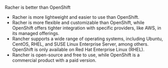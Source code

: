 Racher is better than OpenShift
- Racher is more lightweight and easier to use than OpenShift.
- Racher is more flexible and customizable than OpenShift, while OpenShift offers tighter integration with specific providers, like AWS, in its managed offerings.
- Rancher supports a wide range of operating systems, including Ubuntu, CentOS, RHEL, and SUSE Linux Enterprise Server, among others. OpenShift is only available on Red Hat Enterprise Linux (RHEL).
- Rancher is open-source and free to use, while OpenShift is a commercial product with a paid version.

